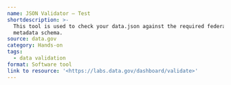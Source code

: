 ```yaml
---
name: JSON Validator — Test
shortdescription: >-
  This tool is used to check your data.json against the required federal
  metadata schema.
source: data.gov
category: Hands-on
tags:
  - data validation
format: Software tool
link to resource: '<https://labs.data.gov/dashboard/validate>'
---
```

